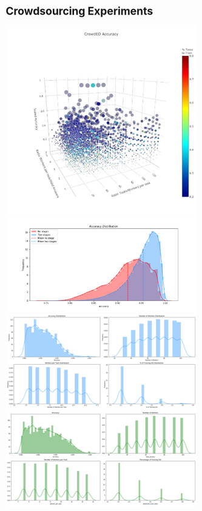 # Crowdsourcing Experiments

![](results/accuracy_3d.png)
![](results/accuracy_distribution.png)
![](results/distribution_best_scenarios.png)
![](results/top_scenarios.png)
